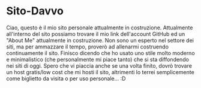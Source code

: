 # Sito-Davvo
Ciao, questo è il mio sito personale attualmente in costruzione. Attualmente all'interno del sito possiamo trovare il mio link dell'account GitHub ed un "About Me" attualmente in costruzione. Non sono un esperto nel settore dei siti, ma per ammazzare il tempo, proverò ad allenarmi costruendo continuamente il sito. Finisco dicendo che ho usato uno stile molto moderno e minimalistico (che personalmente mi piace tanto) che si sta diffondendo nei siti di oggi. Spero che vi piaccia anche se una volta finito, dovrò trovare un host gratis/low cost che mi hosti il sito, altrimenti lo terrei semplicemente come biglietto da visita o per uso personale... :D
